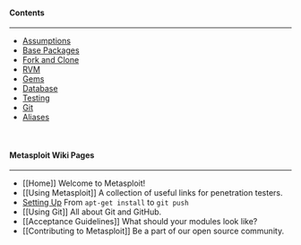 #### Contents
***

* [Assumptions](#assumptions)
* [Base Packages](#install-the-base-dev-packages)
* [Fork and Clone](#fork-and-clone)
* [RVM](#install-rvm)
* [Gems](#install-bundled-gems)
* [Database](#set-up-postgresql)
* [Testing](#run-specs)
* [Git](#configure-git)
* [Aliases](#handy-aliases)

<br>

#### Metasploit Wiki Pages
----
* [[Home]] Welcome to Metasploit!
* [[Using Metasploit]] A collection of useful links for penetration testers.
* [Setting Up](http://r-7.co/MSF-DEV) From `apt-get install` to `git push`
* [[Using Git]] All about Git and GitHub.
* [[Acceptance Guidelines]] What should your modules look like?
* [[Contributing to Metasploit]] Be a part of our open source community.

